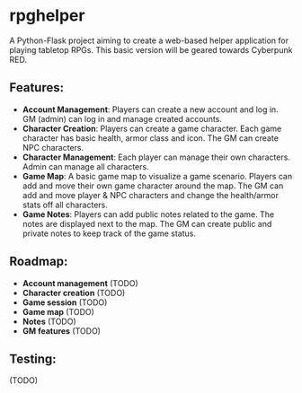 # rpghelper
A Python-Flask project aiming to create a web-based helper application for playing tabletop RPGs. This basic version will be geared towards Cyberpunk RED.

## Features:

- **Account Management**: Players can create a new account and log in. GM (admin) can log in and manage created accounts.
- **Character Creation**: Players can create a game character. Each game character has basic health, armor class and icon. The GM can create NPC characters.
- **Character Management**: Each player can manage their own characters. Admin can manage all characters.
- **Game Map**: A basic game map to visualize a game scenario. Players can add and move their own game character around the map. The GM can add and move player & NPC characters and change the health/armor stats off all characters.
- **Game Notes**: Players can add public notes related to the game. The notes are displayed next to the map. The GM can create public and private notes to keep track of the game status.

## Roadmap:

- **Account management** (TODO)
- **Character creation** (TODO)
- **Game session** (TODO)
- **Game map** (TODO)
- **Notes** (TODO)
- **GM features** (TODO)

## Testing:

(TODO)
